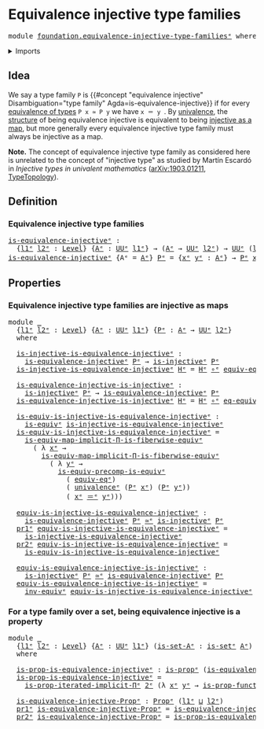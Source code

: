 # Equivalence injective type families

<pre class="Agda"><a id="48" class="Keyword">module</a> <a id="55" href="foundation.equivalence-injective-type-families%25E1%25B5%2589.html" class="Module">foundation.equivalence-injective-type-familiesᵉ</a> <a id="103" class="Keyword">where</a>
</pre>
<details><summary>Imports</summary>

<pre class="Agda"><a id="159" class="Keyword">open</a> <a id="164" class="Keyword">import</a> <a id="171" href="elementary-number-theory.natural-numbers%25E1%25B5%2589.html" class="Module">elementary-number-theory.natural-numbersᵉ</a>
<a id="213" class="Keyword">open</a> <a id="218" class="Keyword">import</a> <a id="225" href="foundation.dependent-pair-types%25E1%25B5%2589.html" class="Module">foundation.dependent-pair-typesᵉ</a>
<a id="258" class="Keyword">open</a> <a id="263" class="Keyword">import</a> <a id="270" href="foundation.functoriality-dependent-function-types%25E1%25B5%2589.html" class="Module">foundation.functoriality-dependent-function-typesᵉ</a>
<a id="321" class="Keyword">open</a> <a id="326" class="Keyword">import</a> <a id="333" href="foundation.iterated-dependent-product-types%25E1%25B5%2589.html" class="Module">foundation.iterated-dependent-product-typesᵉ</a>
<a id="378" class="Keyword">open</a> <a id="383" class="Keyword">import</a> <a id="390" href="foundation.univalence%25E1%25B5%2589.html" class="Module">foundation.univalenceᵉ</a>
<a id="413" class="Keyword">open</a> <a id="418" class="Keyword">import</a> <a id="425" href="foundation.universal-property-equivalences%25E1%25B5%2589.html" class="Module">foundation.universal-property-equivalencesᵉ</a>
<a id="469" class="Keyword">open</a> <a id="474" class="Keyword">import</a> <a id="481" href="foundation.universe-levels%25E1%25B5%2589.html" class="Module">foundation.universe-levelsᵉ</a>

<a id="510" class="Keyword">open</a> <a id="515" class="Keyword">import</a> <a id="522" href="foundation-core.equivalences%25E1%25B5%2589.html" class="Module">foundation-core.equivalencesᵉ</a>
<a id="552" class="Keyword">open</a> <a id="557" class="Keyword">import</a> <a id="564" href="foundation-core.function-types%25E1%25B5%2589.html" class="Module">foundation-core.function-typesᵉ</a>
<a id="596" class="Keyword">open</a> <a id="601" class="Keyword">import</a> <a id="608" href="foundation-core.identity-types%25E1%25B5%2589.html" class="Module">foundation-core.identity-typesᵉ</a>
<a id="640" class="Keyword">open</a> <a id="645" class="Keyword">import</a> <a id="652" href="foundation-core.injective-maps%25E1%25B5%2589.html" class="Module">foundation-core.injective-mapsᵉ</a>
<a id="684" class="Keyword">open</a> <a id="689" class="Keyword">import</a> <a id="696" href="foundation-core.propositions%25E1%25B5%2589.html" class="Module">foundation-core.propositionsᵉ</a>
<a id="726" class="Keyword">open</a> <a id="731" class="Keyword">import</a> <a id="738" href="foundation-core.sets%25E1%25B5%2589.html" class="Module">foundation-core.setsᵉ</a>
</pre>
</details>

## Idea

We say a type family `P` is
{{#concept "equivalence injective" Disambiguation="type family" Agda=is-equivalence-injective}}
if for every [equivalence of types](foundation-core.equivalences.md) `P x ≃ P y`
we have `x ＝ y `. By [univalence](foundation-core.univalence.md), the
[structure](foundation.structure.md) of being equivalence injective is
equivalent to being [injective as a map](foundation-core.injective-maps.md), but
more generally every equivalence injective type family must always be injective
as a map.

**Note.** The concept of equivalence injective type family as considered here is
unrelated to the concept of "injective type" as studied by Martín Escardó in
_Injective types in univalent mathematics_
([arXiv:1903.01211](https://arxiv.org/abs/1903.01211),
[TypeTopology](https://www.cs.bham.ac.uk/~mhe/TypeTopology/InjectiveTypes.index.html)).

## Definition

### Equivalence injective type families

<pre class="Agda"><a id="is-equivalence-injectiveᵉ"></a><a id="1713" href="foundation.equivalence-injective-type-families%25E1%25B5%2589.html#1713" class="Function">is-equivalence-injectiveᵉ</a> <a id="1739" class="Symbol">:</a>
  <a id="1743" class="Symbol">{</a><a id="1744" href="foundation.equivalence-injective-type-families%25E1%25B5%2589.html#1744" class="Bound">l1ᵉ</a> <a id="1748" href="foundation.equivalence-injective-type-families%25E1%25B5%2589.html#1748" class="Bound">l2ᵉ</a> <a id="1752" class="Symbol">:</a> <a id="1754" href="Agda.Primitive.html#742" class="Postulate">Level</a><a id="1759" class="Symbol">}</a> <a id="1761" class="Symbol">{</a><a id="1762" href="foundation.equivalence-injective-type-families%25E1%25B5%2589.html#1762" class="Bound">Aᵉ</a> <a id="1765" class="Symbol">:</a> <a id="1767" href="Agda.Primitive.html#429" class="Primitive">UUᵉ</a> <a id="1771" href="foundation.equivalence-injective-type-families%25E1%25B5%2589.html#1744" class="Bound">l1ᵉ</a><a id="1774" class="Symbol">}</a> <a id="1776" class="Symbol">→</a> <a id="1778" class="Symbol">(</a><a id="1779" href="foundation.equivalence-injective-type-families%25E1%25B5%2589.html#1762" class="Bound">Aᵉ</a> <a id="1782" class="Symbol">→</a> <a id="1784" href="Agda.Primitive.html#429" class="Primitive">UUᵉ</a> <a id="1788" href="foundation.equivalence-injective-type-families%25E1%25B5%2589.html#1748" class="Bound">l2ᵉ</a><a id="1791" class="Symbol">)</a> <a id="1793" class="Symbol">→</a> <a id="1795" href="Agda.Primitive.html#429" class="Primitive">UUᵉ</a> <a id="1799" class="Symbol">(</a><a id="1800" href="foundation.equivalence-injective-type-families%25E1%25B5%2589.html#1744" class="Bound">l1ᵉ</a> <a id="1804" href="Agda.Primitive.html#961" class="Primitive Operator">⊔</a> <a id="1806" href="foundation.equivalence-injective-type-families%25E1%25B5%2589.html#1748" class="Bound">l2ᵉ</a><a id="1809" class="Symbol">)</a>
<a id="1811" href="foundation.equivalence-injective-type-families%25E1%25B5%2589.html#1713" class="Function">is-equivalence-injectiveᵉ</a> <a id="1837" class="Symbol">{</a><a id="1838" class="Argument">Aᵉ</a> <a id="1841" class="Symbol">=</a> <a id="1843" href="foundation.equivalence-injective-type-families%25E1%25B5%2589.html#1843" class="Bound">Aᵉ</a><a id="1845" class="Symbol">}</a> <a id="1847" href="foundation.equivalence-injective-type-families%25E1%25B5%2589.html#1847" class="Bound">Pᵉ</a> <a id="1850" class="Symbol">=</a> <a id="1852" class="Symbol">{</a><a id="1853" href="foundation.equivalence-injective-type-families%25E1%25B5%2589.html#1853" class="Bound">xᵉ</a> <a id="1856" href="foundation.equivalence-injective-type-families%25E1%25B5%2589.html#1856" class="Bound">yᵉ</a> <a id="1859" class="Symbol">:</a> <a id="1861" href="foundation.equivalence-injective-type-families%25E1%25B5%2589.html#1843" class="Bound">Aᵉ</a><a id="1863" class="Symbol">}</a> <a id="1865" class="Symbol">→</a> <a id="1867" href="foundation.equivalence-injective-type-families%25E1%25B5%2589.html#1847" class="Bound">Pᵉ</a> <a id="1870" href="foundation.equivalence-injective-type-families%25E1%25B5%2589.html#1853" class="Bound">xᵉ</a> <a id="1873" href="foundation-core.equivalences%25E1%25B5%2589.html#2662" class="Function Operator">≃ᵉ</a> <a id="1876" href="foundation.equivalence-injective-type-families%25E1%25B5%2589.html#1847" class="Bound">Pᵉ</a> <a id="1879" href="foundation.equivalence-injective-type-families%25E1%25B5%2589.html#1856" class="Bound">yᵉ</a> <a id="1882" class="Symbol">→</a> <a id="1884" href="foundation.equivalence-injective-type-families%25E1%25B5%2589.html#1853" class="Bound">xᵉ</a> <a id="1887" href="foundation-core.identity-types%25E1%25B5%2589.html#2730" class="Function Operator">＝ᵉ</a> <a id="1890" href="foundation.equivalence-injective-type-families%25E1%25B5%2589.html#1856" class="Bound">yᵉ</a>
</pre>
## Properties

### Equivalence injective type families are injective as maps

<pre class="Agda"><a id="1984" class="Keyword">module</a> <a id="1991" href="foundation.equivalence-injective-type-families%25E1%25B5%2589.html#1991" class="Module">_</a>
  <a id="1995" class="Symbol">{</a><a id="1996" href="foundation.equivalence-injective-type-families%25E1%25B5%2589.html#1996" class="Bound">l1ᵉ</a> <a id="2000" href="foundation.equivalence-injective-type-families%25E1%25B5%2589.html#2000" class="Bound">l2ᵉ</a> <a id="2004" class="Symbol">:</a> <a id="2006" href="Agda.Primitive.html#742" class="Postulate">Level</a><a id="2011" class="Symbol">}</a> <a id="2013" class="Symbol">{</a><a id="2014" href="foundation.equivalence-injective-type-families%25E1%25B5%2589.html#2014" class="Bound">Aᵉ</a> <a id="2017" class="Symbol">:</a> <a id="2019" href="Agda.Primitive.html#429" class="Primitive">UUᵉ</a> <a id="2023" href="foundation.equivalence-injective-type-families%25E1%25B5%2589.html#1996" class="Bound">l1ᵉ</a><a id="2026" class="Symbol">}</a> <a id="2028" class="Symbol">{</a><a id="2029" href="foundation.equivalence-injective-type-families%25E1%25B5%2589.html#2029" class="Bound">Pᵉ</a> <a id="2032" class="Symbol">:</a> <a id="2034" href="foundation.equivalence-injective-type-families%25E1%25B5%2589.html#2014" class="Bound">Aᵉ</a> <a id="2037" class="Symbol">→</a> <a id="2039" href="Agda.Primitive.html#429" class="Primitive">UUᵉ</a> <a id="2043" href="foundation.equivalence-injective-type-families%25E1%25B5%2589.html#2000" class="Bound">l2ᵉ</a><a id="2046" class="Symbol">}</a>
  <a id="2050" class="Keyword">where</a>

  <a id="2059" href="foundation.equivalence-injective-type-families%25E1%25B5%2589.html#2059" class="Function">is-injective-is-equivalence-injectiveᵉ</a> <a id="2098" class="Symbol">:</a>
    <a id="2104" href="foundation.equivalence-injective-type-families%25E1%25B5%2589.html#1713" class="Function">is-equivalence-injectiveᵉ</a> <a id="2130" href="foundation.equivalence-injective-type-families%25E1%25B5%2589.html#2029" class="Bound">Pᵉ</a> <a id="2133" class="Symbol">→</a> <a id="2135" href="foundation-core.injective-maps%25E1%25B5%2589.html#1002" class="Function">is-injectiveᵉ</a> <a id="2149" href="foundation.equivalence-injective-type-families%25E1%25B5%2589.html#2029" class="Bound">Pᵉ</a>
  <a id="2154" href="foundation.equivalence-injective-type-families%25E1%25B5%2589.html#2059" class="Function">is-injective-is-equivalence-injectiveᵉ</a> <a id="2193" href="foundation.equivalence-injective-type-families%25E1%25B5%2589.html#2193" class="Bound">Hᵉ</a> <a id="2196" class="Symbol">=</a> <a id="2198" href="foundation.equivalence-injective-type-families%25E1%25B5%2589.html#2193" class="Bound">Hᵉ</a> <a id="2201" href="foundation-core.function-types%25E1%25B5%2589.html#476" class="Function Operator">∘ᵉ</a> <a id="2204" href="foundation-core.univalence%25E1%25B5%2589.html#1464" class="Function">equiv-eqᵉ</a>

  <a id="2217" href="foundation.equivalence-injective-type-families%25E1%25B5%2589.html#2217" class="Function">is-equivalence-injective-is-injectiveᵉ</a> <a id="2256" class="Symbol">:</a>
    <a id="2262" href="foundation-core.injective-maps%25E1%25B5%2589.html#1002" class="Function">is-injectiveᵉ</a> <a id="2276" href="foundation.equivalence-injective-type-families%25E1%25B5%2589.html#2029" class="Bound">Pᵉ</a> <a id="2279" class="Symbol">→</a> <a id="2281" href="foundation.equivalence-injective-type-families%25E1%25B5%2589.html#1713" class="Function">is-equivalence-injectiveᵉ</a> <a id="2307" href="foundation.equivalence-injective-type-families%25E1%25B5%2589.html#2029" class="Bound">Pᵉ</a>
  <a id="2312" href="foundation.equivalence-injective-type-families%25E1%25B5%2589.html#2217" class="Function">is-equivalence-injective-is-injectiveᵉ</a> <a id="2351" href="foundation.equivalence-injective-type-families%25E1%25B5%2589.html#2351" class="Bound">Hᵉ</a> <a id="2354" class="Symbol">=</a> <a id="2356" href="foundation.equivalence-injective-type-families%25E1%25B5%2589.html#2351" class="Bound">Hᵉ</a> <a id="2359" href="foundation-core.function-types%25E1%25B5%2589.html#476" class="Function Operator">∘ᵉ</a> <a id="2362" href="foundation.univalence%25E1%25B5%2589.html#1821" class="Postulate">eq-equivᵉ</a>

  <a id="2375" href="foundation.equivalence-injective-type-families%25E1%25B5%2589.html#2375" class="Function">is-equiv-is-injective-is-equivalence-injectiveᵉ</a> <a id="2423" class="Symbol">:</a>
    <a id="2429" href="foundation-core.equivalences%25E1%25B5%2589.html#1553" class="Function">is-equivᵉ</a> <a id="2439" href="foundation.equivalence-injective-type-families%25E1%25B5%2589.html#2059" class="Function">is-injective-is-equivalence-injectiveᵉ</a>
  <a id="2480" href="foundation.equivalence-injective-type-families%25E1%25B5%2589.html#2375" class="Function">is-equiv-is-injective-is-equivalence-injectiveᵉ</a> <a id="2528" class="Symbol">=</a>
    <a id="2534" href="foundation-core.functoriality-dependent-function-types%25E1%25B5%2589.html#3224" class="Function">is-equiv-map-implicit-Π-is-fiberwise-equivᵉ</a>
      <a id="2584" class="Symbol">(</a> <a id="2586" class="Symbol">λ</a> <a id="2588" href="foundation.equivalence-injective-type-families%25E1%25B5%2589.html#2588" class="Bound">xᵉ</a> <a id="2591" class="Symbol">→</a>
        <a id="2601" href="foundation-core.functoriality-dependent-function-types%25E1%25B5%2589.html#3224" class="Function">is-equiv-map-implicit-Π-is-fiberwise-equivᵉ</a>
          <a id="2655" class="Symbol">(</a> <a id="2657" class="Symbol">λ</a> <a id="2659" href="foundation.equivalence-injective-type-families%25E1%25B5%2589.html#2659" class="Bound">yᵉ</a> <a id="2662" class="Symbol">→</a>
            <a id="2676" href="foundation.universal-property-equivalences%25E1%25B5%2589.html#1630" class="Function">is-equiv-precomp-is-equivᵉ</a>
              <a id="2717" class="Symbol">(</a> <a id="2719" href="foundation-core.univalence%25E1%25B5%2589.html#1464" class="Function">equiv-eqᵉ</a><a id="2728" class="Symbol">)</a>
              <a id="2744" class="Symbol">(</a> <a id="2746" href="foundation.univalence%25E1%25B5%2589.html#2155" class="Function">univalenceᵉ</a> <a id="2758" class="Symbol">(</a><a id="2759" href="foundation.equivalence-injective-type-families%25E1%25B5%2589.html#2029" class="Bound">Pᵉ</a> <a id="2762" href="foundation.equivalence-injective-type-families%25E1%25B5%2589.html#2588" class="Bound">xᵉ</a><a id="2764" class="Symbol">)</a> <a id="2766" class="Symbol">(</a><a id="2767" href="foundation.equivalence-injective-type-families%25E1%25B5%2589.html#2029" class="Bound">Pᵉ</a> <a id="2770" href="foundation.equivalence-injective-type-families%25E1%25B5%2589.html#2659" class="Bound">yᵉ</a><a id="2772" class="Symbol">))</a>
              <a id="2789" class="Symbol">(</a> <a id="2791" href="foundation.equivalence-injective-type-families%25E1%25B5%2589.html#2588" class="Bound">xᵉ</a> <a id="2794" href="foundation-core.identity-types%25E1%25B5%2589.html#2730" class="Function Operator">＝ᵉ</a> <a id="2797" href="foundation.equivalence-injective-type-families%25E1%25B5%2589.html#2659" class="Bound">yᵉ</a><a id="2799" class="Symbol">)))</a>

  <a id="2806" href="foundation.equivalence-injective-type-families%25E1%25B5%2589.html#2806" class="Function">equiv-is-injective-is-equivalence-injectiveᵉ</a> <a id="2851" class="Symbol">:</a>
    <a id="2857" href="foundation.equivalence-injective-type-families%25E1%25B5%2589.html#1713" class="Function">is-equivalence-injectiveᵉ</a> <a id="2883" href="foundation.equivalence-injective-type-families%25E1%25B5%2589.html#2029" class="Bound">Pᵉ</a> <a id="2886" href="foundation-core.equivalences%25E1%25B5%2589.html#2662" class="Function Operator">≃ᵉ</a> <a id="2889" href="foundation-core.injective-maps%25E1%25B5%2589.html#1002" class="Function">is-injectiveᵉ</a> <a id="2903" href="foundation.equivalence-injective-type-families%25E1%25B5%2589.html#2029" class="Bound">Pᵉ</a>
  <a id="2908" href="foundation.dependent-pair-types%25E1%25B5%2589.html#697" class="Field">pr1ᵉ</a> <a id="2913" href="foundation.equivalence-injective-type-families%25E1%25B5%2589.html#2806" class="Function">equiv-is-injective-is-equivalence-injectiveᵉ</a> <a id="2958" class="Symbol">=</a>
    <a id="2964" href="foundation.equivalence-injective-type-families%25E1%25B5%2589.html#2059" class="Function">is-injective-is-equivalence-injectiveᵉ</a>
  <a id="3005" href="foundation.dependent-pair-types%25E1%25B5%2589.html#711" class="Field">pr2ᵉ</a> <a id="3010" href="foundation.equivalence-injective-type-families%25E1%25B5%2589.html#2806" class="Function">equiv-is-injective-is-equivalence-injectiveᵉ</a> <a id="3055" class="Symbol">=</a>
    <a id="3061" href="foundation.equivalence-injective-type-families%25E1%25B5%2589.html#2375" class="Function">is-equiv-is-injective-is-equivalence-injectiveᵉ</a>

  <a id="3112" href="foundation.equivalence-injective-type-families%25E1%25B5%2589.html#3112" class="Function">equiv-is-equivalence-injective-is-injectiveᵉ</a> <a id="3157" class="Symbol">:</a>
    <a id="3163" href="foundation-core.injective-maps%25E1%25B5%2589.html#1002" class="Function">is-injectiveᵉ</a> <a id="3177" href="foundation.equivalence-injective-type-families%25E1%25B5%2589.html#2029" class="Bound">Pᵉ</a> <a id="3180" href="foundation-core.equivalences%25E1%25B5%2589.html#2662" class="Function Operator">≃ᵉ</a> <a id="3183" href="foundation.equivalence-injective-type-families%25E1%25B5%2589.html#1713" class="Function">is-equivalence-injectiveᵉ</a> <a id="3209" href="foundation.equivalence-injective-type-families%25E1%25B5%2589.html#2029" class="Bound">Pᵉ</a>
  <a id="3214" href="foundation.equivalence-injective-type-families%25E1%25B5%2589.html#3112" class="Function">equiv-is-equivalence-injective-is-injectiveᵉ</a> <a id="3259" class="Symbol">=</a>
    <a id="3265" href="foundation-core.equivalences%25E1%25B5%2589.html#9353" class="Function">inv-equivᵉ</a> <a id="3276" href="foundation.equivalence-injective-type-families%25E1%25B5%2589.html#2806" class="Function">equiv-is-injective-is-equivalence-injectiveᵉ</a>
</pre>
### For a type family over a set, being equivalence injective is a property

<pre class="Agda"><a id="3411" class="Keyword">module</a> <a id="3418" href="foundation.equivalence-injective-type-families%25E1%25B5%2589.html#3418" class="Module">_</a>
  <a id="3422" class="Symbol">{</a><a id="3423" href="foundation.equivalence-injective-type-families%25E1%25B5%2589.html#3423" class="Bound">l1ᵉ</a> <a id="3427" href="foundation.equivalence-injective-type-families%25E1%25B5%2589.html#3427" class="Bound">l2ᵉ</a> <a id="3431" class="Symbol">:</a> <a id="3433" href="Agda.Primitive.html#742" class="Postulate">Level</a><a id="3438" class="Symbol">}</a> <a id="3440" class="Symbol">{</a><a id="3441" href="foundation.equivalence-injective-type-families%25E1%25B5%2589.html#3441" class="Bound">Aᵉ</a> <a id="3444" class="Symbol">:</a> <a id="3446" href="Agda.Primitive.html#429" class="Primitive">UUᵉ</a> <a id="3450" href="foundation.equivalence-injective-type-families%25E1%25B5%2589.html#3423" class="Bound">l1ᵉ</a><a id="3453" class="Symbol">}</a> <a id="3455" class="Symbol">(</a><a id="3456" href="foundation.equivalence-injective-type-families%25E1%25B5%2589.html#3456" class="Bound">is-set-Aᵉ</a> <a id="3466" class="Symbol">:</a> <a id="3468" href="foundation-core.sets%25E1%25B5%2589.html#807" class="Function">is-setᵉ</a> <a id="3476" href="foundation.equivalence-injective-type-families%25E1%25B5%2589.html#3441" class="Bound">Aᵉ</a><a id="3478" class="Symbol">)</a> <a id="3480" class="Symbol">(</a><a id="3481" href="foundation.equivalence-injective-type-families%25E1%25B5%2589.html#3481" class="Bound">Pᵉ</a> <a id="3484" class="Symbol">:</a> <a id="3486" href="foundation.equivalence-injective-type-families%25E1%25B5%2589.html#3441" class="Bound">Aᵉ</a> <a id="3489" class="Symbol">→</a> <a id="3491" href="Agda.Primitive.html#429" class="Primitive">UUᵉ</a> <a id="3495" href="foundation.equivalence-injective-type-families%25E1%25B5%2589.html#3427" class="Bound">l2ᵉ</a><a id="3498" class="Symbol">)</a>
  <a id="3502" class="Keyword">where</a>

  <a id="3511" href="foundation.equivalence-injective-type-families%25E1%25B5%2589.html#3511" class="Function">is-prop-is-equivalence-injectiveᵉ</a> <a id="3545" class="Symbol">:</a> <a id="3547" href="foundation-core.propositions%25E1%25B5%2589.html#1041" class="Function">is-propᵉ</a> <a id="3556" class="Symbol">(</a><a id="3557" href="foundation.equivalence-injective-type-families%25E1%25B5%2589.html#1713" class="Function">is-equivalence-injectiveᵉ</a> <a id="3583" href="foundation.equivalence-injective-type-families%25E1%25B5%2589.html#3481" class="Bound">Pᵉ</a><a id="3585" class="Symbol">)</a>
  <a id="3589" href="foundation.equivalence-injective-type-families%25E1%25B5%2589.html#3511" class="Function">is-prop-is-equivalence-injectiveᵉ</a> <a id="3623" class="Symbol">=</a>
    <a id="3629" href="foundation.iterated-dependent-product-types%25E1%25B5%2589.html#6082" class="Function">is-prop-iterated-implicit-Πᵉ</a> <a id="3658" href="elementary-number-theory.natural-numbers%25E1%25B5%2589.html#892" class="Function">2ᵉ</a> <a id="3661" class="Symbol">(λ</a> <a id="3664" href="foundation.equivalence-injective-type-families%25E1%25B5%2589.html#3664" class="Bound">xᵉ</a> <a id="3667" href="foundation.equivalence-injective-type-families%25E1%25B5%2589.html#3667" class="Bound">yᵉ</a> <a id="3670" class="Symbol">→</a> <a id="3672" href="foundation-core.propositions%25E1%25B5%2589.html#7503" class="Function">is-prop-function-typeᵉ</a> <a id="3695" class="Symbol">(</a><a id="3696" href="foundation.equivalence-injective-type-families%25E1%25B5%2589.html#3456" class="Bound">is-set-Aᵉ</a> <a id="3706" href="foundation.equivalence-injective-type-families%25E1%25B5%2589.html#3664" class="Bound">xᵉ</a> <a id="3709" href="foundation.equivalence-injective-type-families%25E1%25B5%2589.html#3667" class="Bound">yᵉ</a><a id="3711" class="Symbol">))</a>

  <a id="3717" href="foundation.equivalence-injective-type-families%25E1%25B5%2589.html#3717" class="Function">is-equivalence-injective-Propᵉ</a> <a id="3748" class="Symbol">:</a> <a id="3750" href="foundation-core.propositions%25E1%25B5%2589.html#1181" class="Function">Propᵉ</a> <a id="3756" class="Symbol">(</a><a id="3757" href="foundation.equivalence-injective-type-families%25E1%25B5%2589.html#3423" class="Bound">l1ᵉ</a> <a id="3761" href="Agda.Primitive.html#961" class="Primitive Operator">⊔</a> <a id="3763" href="foundation.equivalence-injective-type-families%25E1%25B5%2589.html#3427" class="Bound">l2ᵉ</a><a id="3766" class="Symbol">)</a>
  <a id="3770" href="foundation.dependent-pair-types%25E1%25B5%2589.html#697" class="Field">pr1ᵉ</a> <a id="3775" href="foundation.equivalence-injective-type-families%25E1%25B5%2589.html#3717" class="Function">is-equivalence-injective-Propᵉ</a> <a id="3806" class="Symbol">=</a> <a id="3808" href="foundation.equivalence-injective-type-families%25E1%25B5%2589.html#1713" class="Function">is-equivalence-injectiveᵉ</a> <a id="3834" href="foundation.equivalence-injective-type-families%25E1%25B5%2589.html#3481" class="Bound">Pᵉ</a>
  <a id="3839" href="foundation.dependent-pair-types%25E1%25B5%2589.html#711" class="Field">pr2ᵉ</a> <a id="3844" href="foundation.equivalence-injective-type-families%25E1%25B5%2589.html#3717" class="Function">is-equivalence-injective-Propᵉ</a> <a id="3875" class="Symbol">=</a> <a id="3877" href="foundation.equivalence-injective-type-families%25E1%25B5%2589.html#3511" class="Function">is-prop-is-equivalence-injectiveᵉ</a>
</pre>